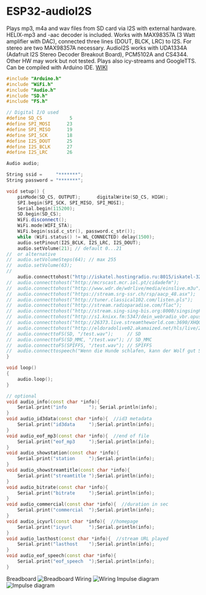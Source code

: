 # ESP32-audioI2S
Plays mp3, m4a and wav files from SD card via I2S with external hardware.
HELIX-mp3 and -aac decoder is included.
Works with MAX98357A (3 Watt amplifier with DAC), connected three lines (DOUT, BLCK, LRC) to I2S.
For stereo are two MAX98357A necessary. AudioI2S works with UDA1334A (Adafruit I2S Stereo Decoder Breakout Board), PCM5102A and CS4344.
Other HW may work but not tested. Plays also icy-streams and GoogleTTS. Can be compiled with Arduino IDE. [WIKI](https://github.com/schreibfaul1/ESP32-audioI2S/wiki)

```` c++
#include "Arduino.h"
#include "WiFi.h"
#include "Audio.h"
#include "SD.h"
#include "FS.h"

// Digital I/O used
#define SD_CS          5
#define SPI_MOSI      23
#define SPI_MISO      19
#define SPI_SCK       18
#define I2S_DOUT      25
#define I2S_BCLK      27
#define I2S_LRC       26

Audio audio;

String ssid =     "*******";
String password = "*******";

void setup() {
    pinMode(SD_CS, OUTPUT);      digitalWrite(SD_CS, HIGH);
    SPI.begin(SPI_SCK, SPI_MISO, SPI_MOSI);
    Serial.begin(115200);
    SD.begin(SD_CS);
    WiFi.disconnect();
    WiFi.mode(WIFI_STA);
    WiFi.begin(ssid.c_str(), password.c_str());
    while (WiFi.status() != WL_CONNECTED) delay(1500);
    audio.setPinout(I2S_BCLK, I2S_LRC, I2S_DOUT);
    audio.setVolume(21); // default 0...21
//  or alternative
//  audio.setVolumeSteps(64); // max 255
//  audio.setVolume(63);    
//
    audio.connecttohost("http://iskatel.hostingradio.ru:8015/iskatel-320.aac");  // aac
//  audio.connecttohost("http://mcrscast.mcr.iol.pt/cidadefm");                  // mp3
//  audio.connecttohost("http://www.wdr.de/wdrlive/media/einslive.m3u");         // m3u
//  audio.connecttohost("https://stream.srg-ssr.ch/rsp/aacp_48.asx");            // asx
//  audio.connecttohost("http://tuner.classical102.com/listen.pls");             // pls
//  audio.connecttohost("http://stream.radioparadise.com/flac");                 // flac
//  audio.connecttohost("http://stream.sing-sing-bis.org:8000/singsingFlac");    // flac (ogg)
//  audio.connecttohost("http://s1.knixx.fm:5347/dein_webradio_vbr.opus");       // opus (ogg)
//  audio.connecttohost("http://26373.live.streamtheworld.com:3690/XHQQ_FMAAC/HLSTS/playlist.m3u8");  // HLS
//  audio.connecttohost("http://eldoradolive02.akamaized.net/hls/live/2043453/eldorado/master.m3u8"); // HLS (ts)
//  audio.connecttoFS(SD, "/test.wav");     // SD
//  audio.connecttoFS(SD_MMC, "/test.wav"); // SD_MMC
//  audio.connecttoFS(SPIFFS, "/test.wav"); // SPIFFS
//  audio.connecttospeech("Wenn die Hunde schlafen, kann der Wolf gut Schafe stehlen.", "de"); // Google TTS
}

void loop()
{
    audio.loop();
}

// optional
void audio_info(const char *info){
    Serial.print("info        "); Serial.println(info);
}
void audio_id3data(const char *info){  //id3 metadata
    Serial.print("id3data     ");Serial.println(info);
}
void audio_eof_mp3(const char *info){  //end of file
    Serial.print("eof_mp3     ");Serial.println(info);
}
void audio_showstation(const char *info){
    Serial.print("station     ");Serial.println(info);
}
void audio_showstreamtitle(const char *info){
    Serial.print("streamtitle ");Serial.println(info);
}
void audio_bitrate(const char *info){
    Serial.print("bitrate     ");Serial.println(info);
}
void audio_commercial(const char *info){  //duration in sec
    Serial.print("commercial  ");Serial.println(info);
}
void audio_icyurl(const char *info){  //homepage
    Serial.print("icyurl      ");Serial.println(info);
}
void audio_lasthost(const char *info){  //stream URL played
    Serial.print("lasthost    ");Serial.println(info);
}
void audio_eof_speech(const char *info){
    Serial.print("eof_speech  ");Serial.println(info);
}

````
Breadboard
![Breadboard](https://github.com/schreibfaul1/ESP32-audioI2S/blob/master/additional_info/Breadboard.jpg)
Wiring
![Wiring](https://github.com/schreibfaul1/ESP32-audioI2S/blob/master/additional_info/ESP32_I2S_PCM5102A.JPG)
Impulse diagram
![Impulse diagram](https://github.com/schreibfaul1/ESP32-audioI2S/blob/master/additional_info/Impulsdiagramm.jpg)
